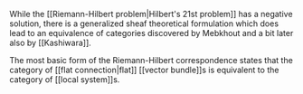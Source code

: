 While the [[Riemann-Hilbert problem|Hilbert's 21st problem]] has a negative solution, there is a generalized sheaf theoretical formulation which does lead to an equivalence of categories discovered by Mebkhout and a bit later also by [[Kashiwara]].

The most basic form of the Riemann-Hilbert correspondence states that the category of [[flat connection|flat]] [[vector bundle]]s is equivalent to the category of [[local system]]s.